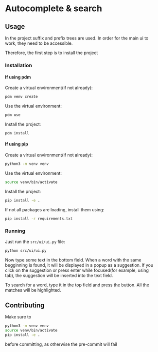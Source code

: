 # Autocomplete & search

## Usage
In the project suffix and prefix trees are used.
In order for the main ui to work, they need to be accessible.

Therefore, the first step is to install the project
### Installation
#### If using pdm
Create a virtual environment(if not already):
```bash
pdm venv create
```
Use the virtual environment:
```bash
pdm use
```
Install the project:
```bash
pdm install
```

#### If using pip
Create a virtual environment(if not already):
```bash
python3 -m venv venv
```

Use the virtual environment:
```bash
source venv/bin/activate
```

Install the project:
```bash
pip install -e .
```

If not all packages are loading, install them using:
```bash
pip install -r requirements.txt
```

### Running
Just run the `src/ui/ui.py` file:
```bash
python src/ui/ui.py
```

Now type some text in the bottom field.
When a word with the same begginning is found, it will be displayed in a popup as a suggestion.
If you click on the suggestion or press enter while focused(for example, using tab), the suggestion will be inserted into the text field.

To search for a word, type it in the top field and press the button.
All the matches will be highlighted.


## Contributing

Make sure to
```bash
python3 -m venv venv
source venv/bin/activate
pip install -e .
```

before committing, as otherwise the pre-commit will fail
